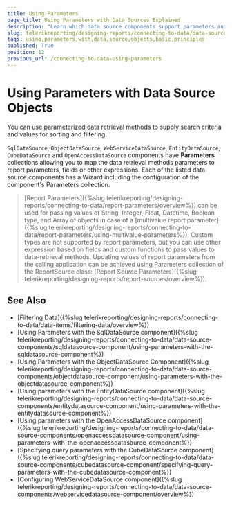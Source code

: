 ```yaml
---
title: Using Parameters
page_title: Using Parameters with Data Sources Explained
description: "Learn which data source components support parameters and the basic principles of using parameters with Data Source objects in Telerik Reporting."
slug: telerikreporting/designing-reports/connecting-to-data/data-source-components/using-parameters-with-data-source-objects
tags: using,parameters,with,data,source,objects,basic,principles
published: True
position: 12
previous_url: /connecting-to-data-using-parameters
---
```


# Using Parameters with Data Source Objects

You can use parameterized data retrieval methods to supply search criteria and values for sorting and filtering.

`SqlDataSource`, `ObjectDataSource`, `WebServiceDataSource`, `EntityDataSource`, `CubeDataSource` and `OpenAccessDataSource` components have __Parameters__ collections allowing you to map the data retrieval methods parameters to report parameters, fields or other expressions. Each of the listed data source components has a Wizard including the configuration of the component's Parameters collection.

> [Report Parameters]({%slug telerikreporting/designing-reports/connecting-to-data/report-parameters/overview%}) can be used for passing values of String, Integer, Float, Datetime, Boolean type, and Array of objects in case of a [multivalue report parameter]({%slug telerikreporting/designing-reports/connecting-to-data/report-parameters/using-multivalue-parameters%}). Custom types are not supported by report parameters, but you can use other expression based on fields and custom functions to pass values to data-retrieval methods. Updating values of report parameters from the calling application can be achieved using Parameters collection of the ReportSource class: [Report Source Parameters]({%slug telerikreporting/designing-reports/report-sources/overview%}).

## See Also

* [Filtering Data]({%slug telerikreporting/designing-reports/connecting-to-data/data-items/filtering-data/overview%})
* [Using Parameters with the SqlDataSource component]({%slug telerikreporting/designing-reports/connecting-to-data/data-source-components/sqldatasource-component/using-parameters-with-the-sqldatasource-component%})
* [Using Parameters with the ObjectDataSource Component]({%slug telerikreporting/designing-reports/connecting-to-data/data-source-components/objectdatasource-component/using-parameters-with-the-objectdatasource-component%})
* [Using parameters with the EntityDataSource component]({%slug telerikreporting/designing-reports/connecting-to-data/data-source-components/entitydatasource-component/using-parameters-with-the-entitydatasource-component%})
* [Using parameters with the OpenAccessDataSource component]({%slug telerikreporting/designing-reports/connecting-to-data/data-source-components/openaccessdatasource-component/using-parameters-with-the-openaccessdatasource-component%})
* [Specifying query parameters with the CubeDataSource component]({%slug telerikreporting/designing-reports/connecting-to-data/data-source-components/cubedatasource-component/specifying-query-parameters-with-the-cubedatasource-component%})
* [Configuring WebServiceDataSource component]({%slug telerikreporting/designing-reports/connecting-to-data/data-source-components/webservicedatasource-component/overview%})
